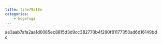 ```yaml
---
title: ti4e79a18e
categories:
    - hogefuga
---
```

ae3aab7afa2aa1d0085ec8815d3d9cc382770b4f260f81177350ad6d16149bdc